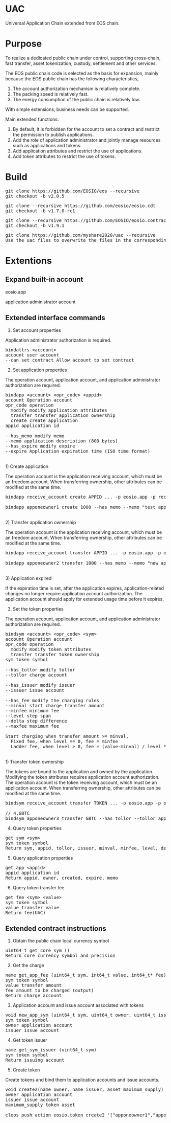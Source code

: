<h1>UAC</h1>
Universal Application Chain extended from EOS chain.

<h1>Purpose</h1>

To realize a dedicated public chain under control, supporting cross-chain, fast transfer, asset tokenization, custody, settlement and other services.

The EOS public chain code is selected as the basis for expansion, mainly because the EOS public chain has the following characteristics,
1. The account authorization mechanism is relatively complete.
2. The packing speed is relatively fast.
3. The energy consumption of the public chain is relatively low.

With simple extensions, business needs can be supported.

Main extended functions:
1. By default, it is forbidden for the account to set a contract and restrict the permission to publish applications.
2. Add the role of application administrator and jointly manage resources such as applications and tokens.
3. Add application attributes and restrict the use of applications.
4. Add token attributes to restrict the use of tokens.

<h1>Build</h1>

<pre>
git clone https://github.com/EOSIO/eos --recursive
git checkout -b v2.0.5
</pre>

<pre>
git clone --recursive https://github.com/eosio/eosio.cdt
git checkout -b v1.7.0-rc1
</pre>

<pre>
git clone --recursive https://github.com/EOSIO/eosio.contracts.git
git checkout -b v1.9.1
</pre>

<pre>
git clone https://github.com/myshare2020/uac --recursive
Use the uac files to overwrite the files in the corresponding directories.
</pre>

<h1>Extentions</h1>

<h2>Expand built-in account</h2>

eosio.app

application administrator account

<h2>Extended interface commands</h2>

1. Set account properties

Application administrator authorization is required.
<pre>
bindattrs &lt;account&gt;
account user account
--can_set_contract Allow account to set contract
</pre>

2. Set application properties

The operation account, application account, and application administrator authorization are required.
<pre>
bindapp &lt;account&gt; &lt;opr_code&gt; &lt;appid&gt;
account Operation account
opr_code operation
  modify modify application attributes
  transfer transfer application ownership
  create create application
appid application id

--has_memo modify memo
--memo application description (800 bytes)
--has_expire modify expire
--expire Application expiration time (ISO time format)
</pre>
<br/>
1) Create application

The operation account is the application receiving account, which must be an freedom account. When transferring ownership, other attributes can be modified at the same time.
<pre>
bindapp receive_account create APPID ... -p eosio.app -p receive_account
  
bindapp apponeowner1 create 1000 --has_memo --memo "test application" --has_expire --expire "2030-01-01T00:00:00" -p eosio.app -p apponeowner1
</pre>
<br/>
2) Transfer application ownership

The operation account is the application receiving account, which must be an freedom account. When transferring ownership, other attributes can be modified at the same time.
<pre>
bindapp receive_account transfer APPID ... -p eosio.app -p old_owner_account -p receive_account

bindapp apponeowner2 transfer 1000 --has_memo --memo "new application" --has_expire --expire "2020-01-01T00:00:00" -p eosio.app -p apponeowner1 -p apponeowner2
</pre>
<br/>
3) Application expired

If the expiration time is set, after the application expires, application-related changes no longer require application account authorization. The application account should apply for extended usage time before it expires.

3. Set the token properties

The operation account, application account, and application administrator authorization are required.
<pre>
bindsym &lt;account&gt; &lt;opr_code&gt; &lt;sym&gt;
account Operation account
opr_code operation
  modify modify token attributes
  transfer transfer token ownership
sym token symbol

--has_tollor modify tollor
--tollor charge account

--has_issuer modify issuer
--issuer issue account

--has_fee modify the charging rules
--minval start charge transfer amount
--minfee minimum fee
--level step span
--delta step difference
--maxfee maximum fee

Start charging when transfer amount >= minval,
  Fixed fee, when level == 0, fee = minfee
  Ladder fee, when level > 0, fee = (value-minval) / level * delta + minfee, fee <= maxfee
</pre>
<br/>
1) Transfer token ownership

The tokens are bound to the application and owned by the application. Modifying the token attributes requires application account authorization. The operation account is the token receiving account, which must be an application account. When transferring ownership, other attributes can be modified at the same time.
<pre>
bindsym receive_account transfer TOKEN ... -p eosio.app -p old_app_account -p receive_account

// 4,GBTC
bindsym apponeowner3 transfer GBTC --has_tollor --tollor apponetollr3 --has_issuer --issuer apponeissue3 --has_fee --minval 1000000 --minfee 10 -p eosio.app -p apponeowner2 -p apponeowner3
</pre>

4. Query token properties
<pre>
get sym &lt;sym&gt;
sym token symbol
Return sym, appid, tollor, issuer, minval, minfee, level, delta, maxfee
</pre>

5. Query application properties
<pre>
get app &lt;appid&gt;
appid application id
Return appid, owner, created, expire, memo
</pre>

6. Query token transfer fee
<pre>
get fee &lt;sym&gt; &lt;value&gt;
sym token symbol
value transfer value
Return fee(UAC)
</pre>

<h2>Extended contract instructions</h2>

1. Obtain the public chain local currency symbol
<pre>
uint64_t get_core_sym ()
Return core currency symbol and precision
</pre>

2. Get the charge
<pre>
name get_app_fee (uint64_t sym, int64_t value, int64_t* fee)
sym token symbol
value transfer amount
fee amount to be charged (output)
Return charge account
</pre>

3. Application account and issue account associated with tokens
<pre>
void new_app_sym (uint64_t sym, uint64_t owner, uint64_t issuer)
sym token symbol
owner application account
issuer issue account
</pre>

4. Get token issuer
<pre>
name get_sym_issuer (uint64_t sym)
sym token symbol
Return issuing account
</pre>

5. Create token

Create tokens and bind them to application accounts and issue accounts.
<pre>
void create2(name owner, name issuer, asset maximum_supply)
owner application account
issuer issue account
maximum_supply token asset

cleos push action eosio.token create2 '["apponeowner1","apponeissue1","10000000000.0000 GBTC"]' -p eosio.app -p apponeowner1
</pre>


